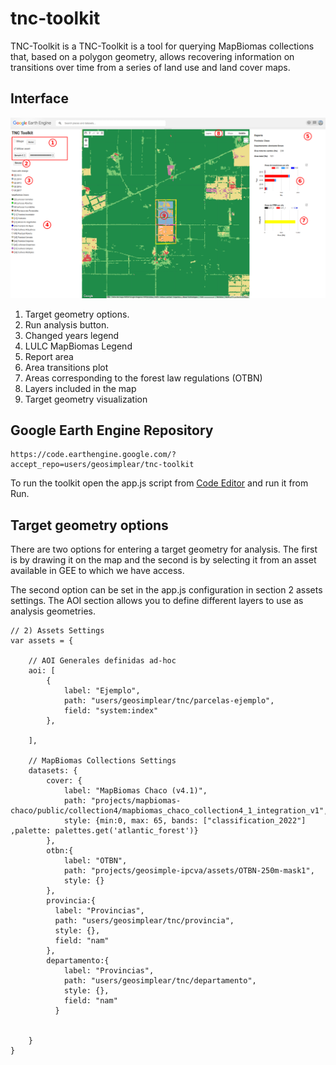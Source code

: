# tnc-toolkit

TNC-Toolkit is a TNC-Toolkit is a tool for querying MapBiomas collections that, based on a polygon geometry, allows recovering information on transitions over time from a series of land use and land cover maps. 

## Interface


![toolkit-interfaz](toolkit-interfaz.png)

 1. Target geometry options.
 2. Run analysis button.
 3. Changed years legend
 4. LULC MapBiomas Legend
 5. Report area
 6. Area transitions plot
 7. Areas corresponding to the forest law regulations (OTBN)
 8. Layers included in the map
 9. Target geometry visualization

## Google Earth Engine Repository

    https://code.earthengine.google.com/?accept_repo=users/geosimplear/tnc-toolkit

To run the toolkit open the app.js script from [Code Editor](https://code.earthengine.google.com/) and run it from Run.

## Target geometry options

There are two options for entering a target geometry for analysis. The first is by drawing it on the map and the second is by selecting it from an asset available in GEE to which we have access.

The second option can be set in the app.js configuration in section 2 assets settings. The AOI section allows you to define different layers to use as analysis geometries.

```javascripts
// 2) Assets Settings
var assets = {
    
    // AOI Generales definidas ad-hoc
    aoi: [
        {
            label: "Ejemplo", 
            path: "users/geosimplear/tnc/parcelas-ejemplo", 
            field: "system:index"
        },
        
    ],
    
    // MapBiomas Collections Settings
    datasets: {
        cover: {
            label: "MapBiomas Chaco (v4.1)",
            path: "projects/mapbiomas-chaco/public/collection4/mapbiomas_chaco_collection4_1_integration_v1",
            style: {min:0, max: 65, bands: ["classification_2022"] ,palette: palettes.get('atlantic_forest')}
        },
        otbn:{
            label: "OTBN",
            path: "projects/geosimple-ipcva/assets/OTBN-250m-mask1",
            style: {}
        },
        provincia:{
          label: "Provincias",
          path: "users/geosimplear/tnc/provincia",
          style: {},
          field: "nam"
        },
        departamento:{
            label: "Provincias",
            path: "users/geosimplear/tnc/departamento",
            style: {},
            field: "nam"
          }
  
        
    }
}
```



## 

